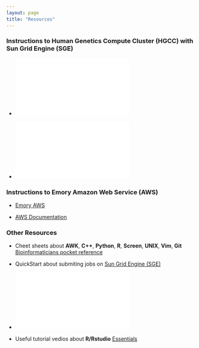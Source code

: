 ```yaml
---
layout: page
title: "Resources"
---
```


### Instructions to Human Genetics Compute Cluster (HGCC) with Sun Grid Engine (SGE)

* ![Basics about HGCC](../assets/HGCC.pdf)

* ![Introductions to BASH](../assets/BASH.pdf)



### Instructions to Emory Amazon Web Service (AWS)

* [Emory AWS](https://aws.emory.edu/)

* [AWS Documentation](https://docs.aws.amazon.com/index.html)


### Other Resources
* Cheet sheets about **AWK**, **C++**, **Python**, **R**, **Screen**, **UNIX**, **Vim**, **Git** [Bioinformaticians pocket reference](https://infoplatter.wordpress.com/2014/04/06/bioinformaticians-pocket-reference/) 

* QuickStart about submiting jobs on [Sun Grid Engine (SGE)](http://star.mit.edu/cluster/docs/0.92rc2/guides/sge.html)

* ![Submit Array Jobs for SGE Cluster](../assets/ArrayJob.pdf)

* Useful tutorial vedios about **R/Rstudio** [Essentials](https://resources.rstudio.com/)

